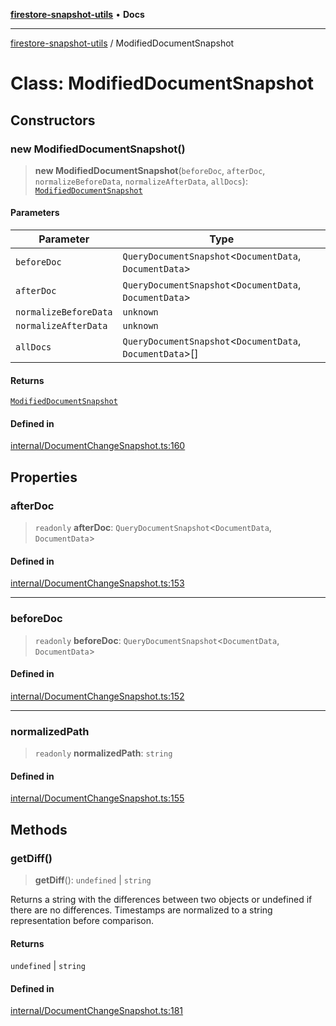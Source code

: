[**firestore-snapshot-utils**](../README.md) • **Docs**

---

[firestore-snapshot-utils](../README.md) / ModifiedDocumentSnapshot

# Class: ModifiedDocumentSnapshot

## Constructors

### new ModifiedDocumentSnapshot()

> **new ModifiedDocumentSnapshot**(`beforeDoc`, `afterDoc`, `normalizeBeforeData`, `normalizeAfterData`, `allDocs`): [`ModifiedDocumentSnapshot`](ModifiedDocumentSnapshot.md)

#### Parameters

| Parameter             | Type                                                        |
| --------------------- | ----------------------------------------------------------- |
| `beforeDoc`           | `QueryDocumentSnapshot`\<`DocumentData`, `DocumentData`\>   |
| `afterDoc`            | `QueryDocumentSnapshot`\<`DocumentData`, `DocumentData`\>   |
| `normalizeBeforeData` | `unknown`                                                   |
| `normalizeAfterData`  | `unknown`                                                   |
| `allDocs`             | `QueryDocumentSnapshot`\<`DocumentData`, `DocumentData`\>[] |

#### Returns

[`ModifiedDocumentSnapshot`](ModifiedDocumentSnapshot.md)

#### Defined in

[internal/DocumentChangeSnapshot.ts:160](https://github.com/ericvera/firestore-snapshot-utils/blob/main/src/internal/DocumentChangeSnapshot.ts#L160)

## Properties

### afterDoc

> `readonly` **afterDoc**: `QueryDocumentSnapshot`\<`DocumentData`, `DocumentData`\>

#### Defined in

[internal/DocumentChangeSnapshot.ts:153](https://github.com/ericvera/firestore-snapshot-utils/blob/main/src/internal/DocumentChangeSnapshot.ts#L153)

---

### beforeDoc

> `readonly` **beforeDoc**: `QueryDocumentSnapshot`\<`DocumentData`, `DocumentData`\>

#### Defined in

[internal/DocumentChangeSnapshot.ts:152](https://github.com/ericvera/firestore-snapshot-utils/blob/main/src/internal/DocumentChangeSnapshot.ts#L152)

---

### normalizedPath

> `readonly` **normalizedPath**: `string`

#### Defined in

[internal/DocumentChangeSnapshot.ts:155](https://github.com/ericvera/firestore-snapshot-utils/blob/main/src/internal/DocumentChangeSnapshot.ts#L155)

## Methods

### getDiff()

> **getDiff**(): `undefined` \| `string`

Returns a string with the differences between two objects or undefined if
there are no differences.
Timestamps are normalized to a string representation before comparison.

#### Returns

`undefined` \| `string`

#### Defined in

[internal/DocumentChangeSnapshot.ts:181](https://github.com/ericvera/firestore-snapshot-utils/blob/main/src/internal/DocumentChangeSnapshot.ts#L181)
